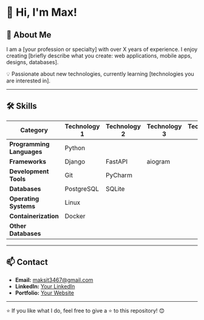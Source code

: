 # 👋 Hi, I'm Max!  
## 🚀 About Me  
I am a [your profession or specialty] with over X years of experience. I enjoy creating [briefly describe what you create: web applications, mobile apps, designs, databases].  

💡 Passionate about new technologies, currently learning [technologies you are interested in].  

---

## 🛠 Skills

| **Category**           | **Technology 1** | **Technology 2** | **Technology 3** | **Technology 4** |
|------------------------|------------------|------------------|------------------|------------------|
| **Programming Languages** | Python           |                  |                  |                  |
| **Frameworks**           | Django           | FastAPI          | aiogram          |                  |
| **Development Tools**    | Git              | PyCharm          |                  |                  |
| **Databases**            | PostgreSQL       | SQLite           |                  |                  |
| **Operating Systems**    | Linux            |                  |                  |                  |
| **Containerization**     | Docker           |                  |                  |                  |
| **Other Databases**      |                  |                  |                  |                  |




---

## 📫 Contact  
- **Email:** [maksit3467@gmail.com](maksit3467@gmail.com)  
- **LinkedIn:** [Your LinkedIn](https://linkedin.com/in/your-profile)  
- **Portfolio:** [Your Website](https://example.com)  

---

⭐️ If you like what I do, feel free to give a ⭐️ to this repository! 😊
